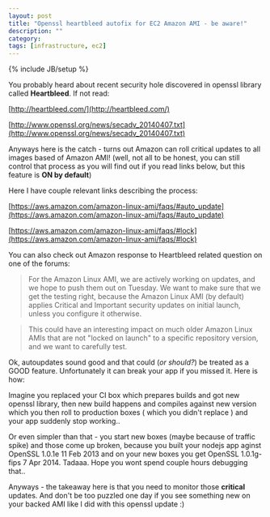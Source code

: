 ```yaml
---
layout: post
title: "Openssl heartbleed autofix for EC2 Amazon AMI - be aware!"
description: ""
category: 
tags: [infrastructure, ec2]
---
```

{% include JB/setup %}

You probably heard about recent security hole discovered in openssl library called **Heartbleed**. If not read:

[http://heartbleed.com/](http://heartbleed.com/)

[http://www.openssl.org/news/secadv_20140407.txt](http://www.openssl.org/news/secadv_20140407.txt)

Anyways here is the catch - turns out Amazon can roll critical updates to all images based of Amazon AMI! (well, not all to be honest, you can still control that process as you will find out if you read links below, but this feature is **ON by default**)

Here I have couple relevant links describing the process:

[https://aws.amazon.com/amazon-linux-ami/faqs/#auto_update](https://aws.amazon.com/amazon-linux-ami/faqs/#auto_update)

[https://aws.amazon.com/amazon-linux-ami/faqs/#lock](https://aws.amazon.com/amazon-linux-ami/faqs/#lock)

You can also check out Amazon response to Heartbleed related question on one of the forums:

> For the Amazon Linux AMI, we are actively working on updates, and we hope to push them out on Tuesday. We want to make sure that we get the testing right, because the Amazon Linux AMI (by default) applies Critical and Important security updates on initial launch, unless you configure it otherwise.

> This could have an interesting impact on much older Amazon Linux AMIs that are not "locked on launch" to a specific repository version, and we want to carefully test.

Ok, autoupdates sound good and that could (*or should?*) be treated as a GOOD feature. Unfortunately it can break your app if you missed it. Here is how:

Imagine you replaced your CI box which prepares builds and got new openssl library, then new build happens and compiles against new version which you then roll to production boxes ( which you didn't replace ) and your app suddenly stop working.. 

Or even simpler than that - you start new boxes (maybe because of traffic spike) and those come up broken, because you built your nodejs app aginst OpenSSL 1.0.1e 11 Feb 2013 and on your new boxes you get OpenSSL 1.0.1g-fips 7 Apr 2014. Tadaaa. Hope you wont spend couple hours debugging that..

Anyways - the takeaway here is that you need to monitor those **critical** updates. And don't be too puzzled one day if you see something new on your backed AMI like I did with this openssl update :) 
